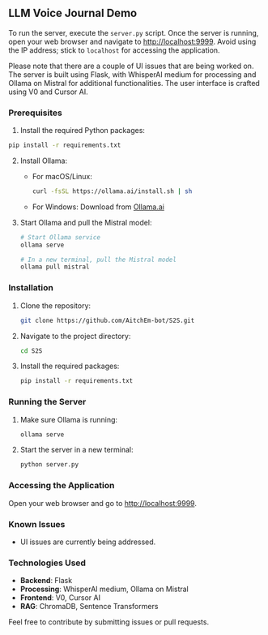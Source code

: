 ## LLM Voice Journal Demo

To run the server, execute the `server.py` script. Once the server is running, open your web browser and navigate to [http://localhost:9999](http://localhost:9999). Avoid using the IP address; stick to `localhost` for accessing the application.

Please note that there are a couple of UI issues that are being worked on. The server is built using Flask, with WhisperAI medium for processing and Ollama on Mistral for additional functionalities. The user interface is crafted using V0 and Cursor AI.

### Prerequisites

1. Install the required Python packages:
```sh
pip install -r requirements.txt
```

2. Install Ollama:
   - For macOS/Linux: 
     ```sh
     curl -fsSL https://ollama.ai/install.sh | sh
     ```
   - For Windows: Download from [Ollama.ai](https://ollama.ai)

3. Start Ollama and pull the Mistral model:
   ```sh
   # Start Ollama service
   ollama serve

   # In a new terminal, pull the Mistral model
   ollama pull mistral
   ```

### Installation

1. Clone the repository:
   ```sh
   git clone https://github.com/AitchEm-bot/S2S.git
   ```
2. Navigate to the project directory:
   ```sh
   cd S2S
   ```
3. Install the required packages:
   ```sh
   pip install -r requirements.txt
   ```

### Running the Server

1. Make sure Ollama is running:
   ```sh
   ollama serve
   ```

2. Start the server in a new terminal:
   ```sh
   python server.py
   ```

### Accessing the Application

Open your web browser and go to [http://localhost:9999](http://localhost:9999).

### Known Issues

- UI issues are currently being addressed.

### Technologies Used

- **Backend**: Flask
- **Processing**: WhisperAI medium, Ollama on Mistral
- **Frontend**: V0, Cursor AI
- **RAG**: ChromaDB, Sentence Transformers

Feel free to contribute by submitting issues or pull requests.
